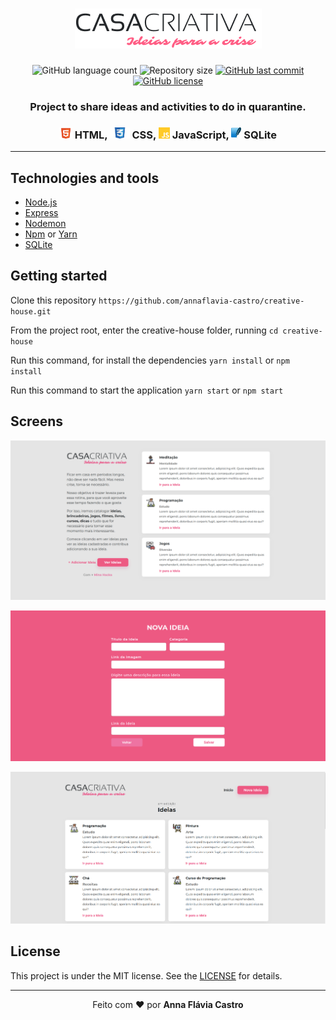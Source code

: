 <h1 align="center">
    <img alt="" title="" src="images/logo.png">
</h1>

<p align="center">
  <img alt="GitHub language count" src="https://img.shields.io/github/languages/count/annaflavia-castro/creative-house.svg">

  <img alt="Repository size" src="https://img.shields.io/github/repo-size/annaflavia-castro/creative-house.svg">
  
  <a href="https://github.com/annaflavia-castro/creative-house/commits/master">
    <img alt="GitHub last commit" src="https://img.shields.io/github/last-commit/annaflavia-castro/creative-house.svg"></a>
  
  <a href="https://github.com/annaflavia-castro/creative-house/blob/master/LICENSE">
    <img alt="GitHub license" src="https://img.shields.io/badge/license-MIT-success?style=flat"></a>
</p>

<h3 align="center"> Project to share ideas and activities to do in quarantine. </h3>

<h3 align="center"><img src="images/html.png" alt="html" height="18"> HTML, <img src="images/css.png" alt="css" height="18"> CSS, <img src="images/js.png" alt="js" height="18"> JavaScript, <img src="images/sqlite.png" alt="sqlite" height="18"> SQLite </h3>

---

## Technologies and tools

<ul>
    <li><a href="https://nodejs.org/en/">Node.js</a></li>
    <li><a href="https://expressjs.com/pt-br/">Express</a></li>
    <li><a href="https://www.npmjs.com/package/nodemon">Nodemon</a></li>
    <li><a href="https://www.npmjs.com/get-npm">Npm</a> or <a href="https://classic.yarnpkg.com/pt-BR/docs/install/#debian-stable">Yarn</a></li>
    <li><a href="https://www.sqlite.org/index.html">SQLite</a></li>
</ul>

## Getting started

Clone this repository `https://github.com/annaflavia-castro/creative-house.git`

From the project root, enter the creative-house folder, running `cd creative-house`

Run this command, for install the dependencies `yarn install` or `npm install`

Run this command to start the application `yarn start` or `npm start`

## Screens

![image](https://github.com/annaflavia-castro/creative-house/blob/master/images/screen-home.png)

![image](https://github.com/annaflavia-castro/creative-house/blob/master/images/screen-new-idea.png)

![image](https://github.com/annaflavia-castro/creative-house/blob/master/images/screen-painel-ideas.png)

## License
This project is under the MIT license. See the [LICENSE](LICENSE.md) for details.

---

<p align="center">Feito com ❤️ por <strong>Anna Flávia Castro</p>


